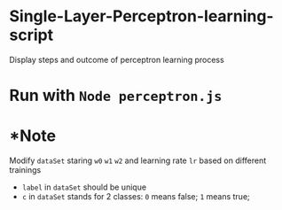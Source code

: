 # Single-Layer-Perceptron-learning-script
Display steps and outcome of perceptron learning process

# Run with `Node perceptron.js`


# *Note

Modify `dataSet` staring `w0` `w1` `w2` and learning rate `lr` based on different trainings

- `label` in `dataSet` should be unique
- `c` in `dataSet` stands for 2 classes: `0` means false; `1` means true;
